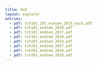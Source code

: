 ```yaml
---
title: OLD
layout: explorer
entries:
  - pdf: tch101_201_endsem_2019_back.pdf
  - pdf: tch101_endsem_2016.pdf
  - pdf: tch101_endsem_2017.pdf
  - pdf: tch101_endsem_2018.pdf
  - pdf: tch101_endsem_2019.pdf
  - pdf: tch201_endsem_2017.pdf
  - pdf: tch201_endsem_2018.pdf
  - pdf: tch201_endsem_2019.pdf
---
```

